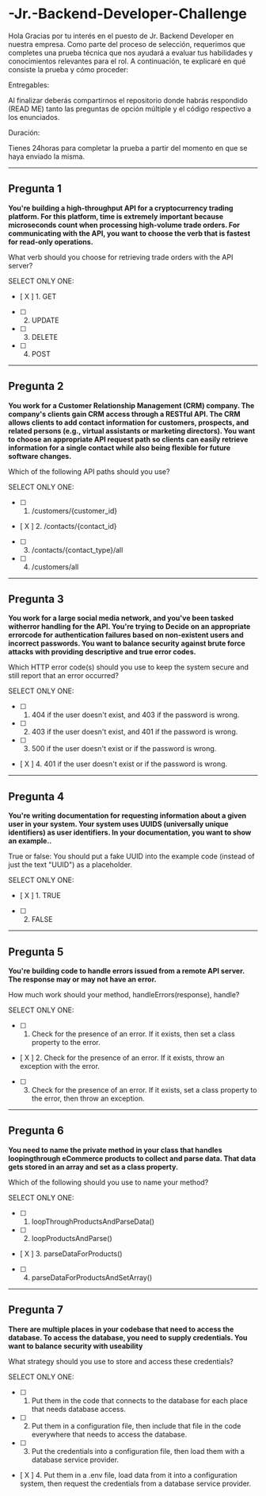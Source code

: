 # -Jr.-Backend-Developer-Challenge
Hola
Gracias por tu interés en el puesto de Jr. Backend Developer en nuestra empresa. Como
parte del proceso de selección, requerimos que completes una prueba técnica que nos
ayudará a evaluar tus habilidades y conocimientos relevantes para el rol. A
continuación, te explicaré en qué consiste la prueba y cómo proceder:

Entregables:

Al finalizar deberás compartirnos el repositorio donde habrás respondido (READ ME)
tanto las preguntas de opción múltiple y el código respectivo a los enunciados.

Duración:

Tienes 24horas para completar la prueba a partir del momento en que se haya enviado la
misma.

---

## Pregunta 1

**You're building a high-throughput API for a cryptocurrency trading platform. For this platform, time is extremely important because microseconds count when processing high-volume trade orders. For communicating with the API, you want to choose the verb that is fastest for read-only operations.**

What verb should you choose for retrieving trade orders with the API
server?

SELECT ONLY ONE:

- [ X ] 1. GET
- [ ] 2. UPDATE 
- [ ] 3. DELETE
- [ ] 4. POST

---

## Pregunta 2

**You work for a Customer Relationship Management (CRM) company. The company's clients gain CRM access through a RESTful API. The CRM allows clients to add contact information for customers, prospects, and related persons (e.g., virtual assistants or marketing directors). You want to choose an appropriate API request path so clients can easily retrieve information for a single contact while also being flexible for future software changes.**

Which of the following API paths should you use?

SELECT ONLY ONE:

- [ ] 1. /customers/{customer_id}  
- [ X ] 2. /contacts/{contact_id}  
- [ ] 3. /contacts/{contact_type}/all
- [ ] 4. /customers/all 

---

## Pregunta 3

**You work for a large social media network, and you've been tasked witherror handling for the API. You're trying to Decide on an appropriate errorcode for authentication failures based on non-existent users and incorrect passwords. You want to balance security against brute force attacks with providing descriptive and true error codes.**

Which HTTP error code(s) should you use to keep the system secure and still report
that an error occurred?

SELECT ONLY ONE:

- [ ] 1. 404 if the user doesn't exist, and 403 if the password is wrong.  
- [ ] 2. 403 if the user doesn't exist, and 401 if the password is wrong.  
- [ ] 3. 500 if the user doesn't exist or if the password is wrong.
- [ X ] 4. 401 if the user doesn't exist or if the password is wrong. 

---

## Pregunta 4

**You're writing documentation for requesting information about a given user in your system. Your system uses UUIDS (universally unique identifiers) as user identifiers. In your documentation, you want to show an example..**

True or false: You should put a fake UUID into the example code (instead of just the
text "UUID") as a placeholder.

SELECT ONLY ONE:

- [ X ] 1. TRUE  
- [ ] 2. FALSE 

---

## Pregunta 5

**You're building code to handle errors issued from a remote API server. The response may or may not have an error.**

How much work should your method, handleErrors(response), handle?

SELECT ONLY ONE:

- [ ] 1. Check for the presence of an error. If it exists, then set a class property to the error.  
- [ X ] 2. Check for the presence of an error. If it exists, throw an exception with the error.  
- [ ] 3. Check for the presence of an error. If it exists, set a class property to the error, then throw an exception.

---

## Pregunta 6

**You need to name the private method in your class that handles loopingthrough eCommerce products to collect and parse data. That data gets stored in an array and set as a class property.**

Which of the following should you use to name your method?

SELECT ONLY ONE:

- [ ] 1. loopThroughProductsAndParseData()  
- [ ] 2. loopProductsAndParse()  
- [ X ] 3. parseDataForProducts()
- [ ] 4. parseDataForProductsAndSetArray()

---

## Pregunta 7

**There are multiple places in your codebase that need to access the database. To access the database, you need to supply credentials. You want to balance security with useability**

What strategy should you use to store and access these credentials?

SELECT ONLY ONE:

- [ ] 1. Put them in the code that connects to the database for each place that needs database access.  
- [ ] 2. Put them in a configuration file, then include that file in the code everywhere that needs to access the   database.  
- [ ] 3. Put the credentials into a configuration file, then load them with a database service provider.
- [ X ] 4. Put them in a .env file, load data from it into a configuration system, then request the credentials from a database service provider.
